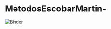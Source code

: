 # MetodosEscobarMartin-
[![Binder](https://mybinder.org/badge_logo.svg)](https://mybinder.org/v2/gh/martinescobarr/MetodosEscobarMartin-.git/master)
